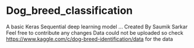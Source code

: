 # Dog_breed_classification
A basic Keras Sequential deep learning model ... 
Created By Saumik Sarkar
Feel free to contribute any changes
Data could not be uploaded so check
https://www.kaggle.com/c/dog-breed-identification/data for the data
